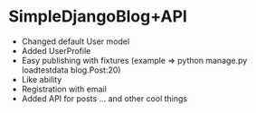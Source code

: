 # SimpleDjangoBlog+API

* Changed default User model
* Added UserProfile
* Easy publishing with fixtures (example => python manage.py loadtestdata blog.Post:20)
* Like ability
* Registration with email
* Added API for posts
... and other cool things
